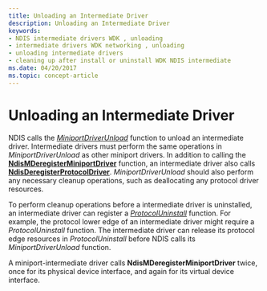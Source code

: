 ```yaml
---
title: Unloading an Intermediate Driver
description: Unloading an Intermediate Driver
keywords:
- NDIS intermediate drivers WDK , unloading
- intermediate drivers WDK networking , unloading
- unloading intermediate drivers
- cleaning up after install or uninstall WDK NDIS intermediate
ms.date: 04/20/2017
ms.topic: concept-article
---
```


# Unloading an Intermediate Driver





NDIS calls the [*MiniportDriverUnload*](/windows-hardware/drivers/ddi/ndis/nc-ndis-miniport_unload) function to unload an intermediate driver. Intermediate drivers must perform the same operations in *MiniportDriverUnload* as other miniport drivers. In addition to calling the [**NdisMDeregisterMiniportDriver**](/windows-hardware/drivers/ddi/ndis/nf-ndis-ndismderegisterminiportdriver) function, an intermediate driver also calls [**NdisDeregisterProtocolDriver**](/windows-hardware/drivers/ddi/ndis/nf-ndis-ndisderegisterprotocoldriver). *MiniportDriverUnload* should also perform any necessary cleanup operations, such as deallocating any protocol driver resources.

To perform cleanup operations before a intermediate driver is uninstalled, an intermediate driver can register a [*ProtocolUninstall*](/windows-hardware/drivers/ddi/ndis/nc-ndis-protocol_uninstall) function. For example, the protocol lower edge of an intermediate driver might require a *ProtocolUninstall* function. The intermediate driver can release its protocol edge resources in *ProtocolUninstall* before NDIS calls its *MiniportDriverUnload* function.

A miniport-intermediate driver calls **NdisMDeregisterMiniportDriver** twice, once for its physical device interface, and again for its virtual device interface.

 

